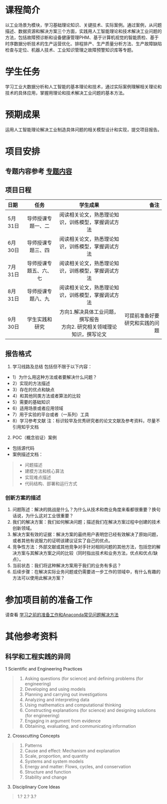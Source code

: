 # 课程简介
以工业场景为模块，学习基础理论知识、关键技术、实际案例。通过案例，从问题描述、数据资源和解决方案三个方面，实践用人工智能理论和技术解决工业问题的方法，包括故障预诊断和设备健康管理PHM、基于计算机视觉的智能质检、基于时序数据分析技术的生产运营优化、排程排产、生产质量分析方法、生产故障缺陷检查与定位、机器人技术、工业知识管理之故障预警知识库等专题。

# 学生任务
学习工业大数据分析和人工智能的基本理论和技术，通过实际案例理解相关理论和技术的具体应用，掌握用理论和技术解决工业问题的基本方法。

# 预期成果
运用人工智能理论解决工业制造具体问题的相关模型设计和实现，提交项目报告。

# 项目安排
## 专题内容参考 [专题内容](https://github.com/bettermorn/IAICourse/wiki/%E5%B7%A5%E4%B8%9A%E6%99%BA%E8%83%BD%E5%AE%9E%E6%88%98%E8%AF%BE%E7%A8%8B%E4%BB%8B%E7%BB%8D#%E8%AF%BE%E7%A8%8B%E5%86%85%E5%AE%B9-1)
## 项目日程
|日期|任务|学生成果|备注|
|:----|:-----:|:-----:|-----:|
|5月31日|导师授课专题一、二|阅读相关论文，熟悉理论知识，训练模型，掌握调试方法||
|6月30日|导师授课专题三、四|阅读相关论文，熟悉理论知识，训练模型，掌握调试方法||
|7月31日|导师授课专题五、六、七|阅读相关论文，熟悉理论知识，训练模型，掌握调试方法||
|8月31日|导师授课专题八、九|阅读相关论文，熟悉理论知识，训练模型，掌握调试方法||
|9月30日|学生实践和研究|方向1.解决具体工业问题，撰写报告  <br/> 方向2. 研究相关领域理论知识，撰写论文|可提前准备好要研究和实践的问题|

## 报告格式
1.  学习线路及总结
  包括但不限于以下内容：
* 1）为什么用这种方法或者要解决什么问题？
* 2）实现的方法描述
* 3）存在的优点和缺点
* 4）和其他同类方法或者算法的比较
* 5）需要的基础知识
* 6）适用场景或者应用领域
* 7）用于实验的平台或者（一系列）工具
* 8）学习参考文献 
注：标识较早及优秀研究者的论文文献及参考资料，尽量不引用知乎文档

2. POC（概念验证）案例
* 包括源代码
* 案例描述文档：
> * 问题描述
> * 建模方法和核心算法
> * 实现难点描述
> * 代码结构、部署和运行方式

### 创新方案的描述
1. 问题陈述：解决的挑战是什么？为什么从技术和商业角度来看都很重要？换句话说，为什么这对工业很重要？
2. 我们的解决方案：我们如何解决问题；描述我们在解决方案过程中创建的技术创新领域。
3. 解决方案有效的证据：解决方案的最终用户表明您已经有效解决了原始问题，或者其他有说服力的证明该建议证实了自己的优点。
4. 竞争性方法：外部文献或其他竞争对手针对相同问题的其他方法，包括您的解决方案与其解决方案之间的比较（同时指出技术和业务方法，优点和优点/缺点）。
5. 当前状态：我们将这种解决方案用于我们的业务有多远？
6. 后续步骤：在解决实际业务问题或仍需要进一步工作的领域中，有什么有趣的方法可以使用此解决方案？

# 参加项目前的准备工作
请查看 [学习之前的准备工作和Anaconda常见问题解决方法](https://github.com/bettermorn/IAICourse/wiki/%E5%AD%A6%E4%B9%A0%E4%B9%8B%E5%89%8D%E7%9A%84%E5%87%86%E5%A4%87%E5%B7%A5%E4%BD%9C%E5%92%8CAnaconda%E5%B8%B8%E8%A7%81%E9%97%AE%E9%A2%98%E8%A7%A3%E5%86%B3%E6%96%B9%E6%B3%95)
# 其他参考资料
## 科学和工程实践的异同
1 Scientific and Engineering Practices
> 1. Asking questions (for science) and defining problems (for engineering)
> 2. Developing and using models
> 3. Planning and carrying out investigations
> 4. Analyzing and interpreting data
> 5. Using mathematics and computational thinking
> 6. Constructing explanations (for science) and designing solutions (for engineering)
> 7. Engaging in argument from evidence
> 8. Obtaining, evaluating, and communicating information
2.  Crosscutting Concepts
> 1. Patterns
> 2. Cause and effect: Mechanism and explanation
> 3. Scale, proportion, and quantity
> 4. Systems and system models
> 5. Energy and matter: Flows, cycles, and conservation
> 6. Structure and function
> 7. Stability and change
3. Disciplinary Core Ideas
> 1.?
> 2.?
> 3.?
